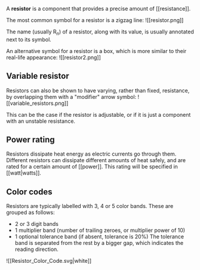 A **resistor** is a component that provides a precise amount of [[resistance]].

The most common symbol for a resistor is a zigzag line:
![[resistor.png]]

The name (usually R$_n$) of a resistor, along with its value, is usually annotated next to its symbol.

An alternative symbol for a resistor is a box, which is more similar to their real-life appearance:
![[resistor2.png]]

## Variable resistor
Resistors can also be shown to have varying, rather than fixed, resistance, by overlapping them with a "modifier" arrow symbol:
![[variable_resistors.png]]

This can be the case if the resistor is adjustable, or if it is just a component with an unstable resistance. 

## Power rating
Resistors dissipate heat energy as electric currents go through them. Different resistors can dissipate different amounts of heat safely, and are rated for a certain amount of [[power]]. This rating will be specified in [[watt|watts]].

## Color codes
Resistors are typically labelled with 3, 4 or 5 color bands. These are grouped as follows:
- 2 or 3 digit bands
- 1 multiplier band (number of trailing zeroes, or multiplier power of 10)
- 1 optional tolerance band (if absent, tolerance is 20%)
The tolerance band is separated from the rest by a bigger gap, which indicates the reading direction.

![[Resistor_Color_Code.svg|white]]